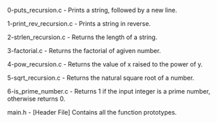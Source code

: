 0-puts_recursion.c - Prints a string, followed by a new line.

1-print_rev_recursion.c - Prints a string in reverse. 

2-strlen_recursion.c - Returns the length of a string.

3-factorial.c - Returns the factorial of agiven number.

4-pow_recursion.c - Returns the value of x raised to the power of y.

5-sqrt_recursion.c - Returns the natural square root of a number.

6-is_prime_number.c - Returns 1 if the input integer is a prime number, otherwise returns 0.

main.h - [Header File] Contains all the function prototypes. 
